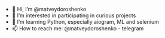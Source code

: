 - 👋 Hi, I’m @matveydoroshenko
- 👀 I’m interested in participating in curious projects
- 🌱 I’m learning Python, especially aiogram, ML and selenium
- 📫 How to reach me: @matveydoroshenko - telegram
